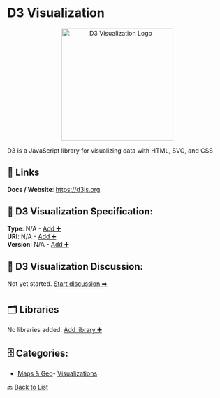 # D3 Visualization
<p align="center">
    <img width="256" src="https://raw.githubusercontent.com/apis-list/apis-list/main/apis/d3-visualization/logo_256x256.png" alt="D3 Visualization Logo"/>
</p>
D3 is a JavaScript library for visualizing data with HTML, SVG, and CSS

##  🔗 Links
**Docs / Website**: https://d3js.org

## 🧬 D3 Visualization Specification:
**Type**: N/A - [Add ➕](https://github.com/apis-list/apis-list/edit/main/apis.yaml#L4523)  
**URI**: N/A - [Add ➕](https://github.com/apis-list/apis-list/edit/main/apis.yaml#L4523)  
**Version**: N/A - [Add ➕](https://github.com/apis-list/apis-list/edit/main/apis.yaml#L4523)

## 💬 D3 Visualization Discussion:
Not yet started. [Start discussion ➡️](https://github.com/apis-list/apis-list/discussions/new)

## 🗂️ Libraries

No libraries added. [Add library ➕](https://github.com/apis-list/apis-list/edit/main/apis.yaml#L4523)    


## 🗄️ Categories:
- [Maps & Geo](https://github.com/apis-list/apis-list#maps--geo-)- [Visualizations](https://github.com/apis-list/apis-list#visualizations-)

🔙  [Back to List](https://github.com/apis-list/apis-list)
